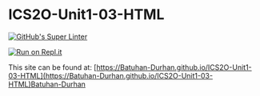 # ICS2O-Unit1-03-HTML
[![GitHub's Super Linter](https://github.com/Batuhan-Durhan/ICS2O-Unit1-03-HTML/workflows/GitHub's%20Super%20Linter/badge.svg)](https://github.com/Batuhan-Durhan/ICS2O-Unit1-03-HTML/actions)



[![Run on Repl.it](https://repl.it/badge/github/Batuhan-Durhan/ICS2O-Unit1-03-HTML)](https://repl.it/github/Batuhan-Durhan/ICS2O-Unit1-03-HTML)

This site can be found at: [https://Batuhan-Durhan.github.io/ICS2O-Unit1-03-HTML](https://Batuhan-Durhan.github.io/ICS2O-Unit1-03-HTML)Batuhan-Durhan
